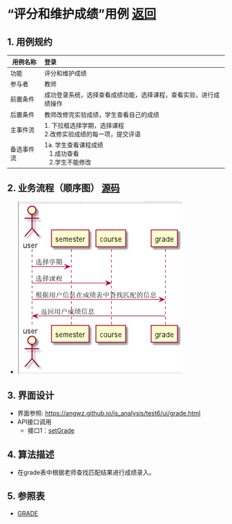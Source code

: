 # “评分和维护成绩”用例 [返回](../README.md)

## 1. 用例规约

|用例名称|登录|
|-------|:-------------|
|功能|评分和维护成绩|
|参与者|教师|
|前置条件|成功登录系统，选择查看成绩功能，选择课程，查看实验，进行成绩操作|
|后置条件|教师改修完实验成绩，学生查看自己的成绩|
|主事件流| 1. 下拉框选择学期，选择课程<br/>2.改修实验成绩的每一项，提交评语
|备选事件流|1a. 学生查看课程成绩 <br/>&nbsp;&nbsp; 1.成功查看 <br/> &nbsp;&nbsp; 2.学生不能修改 <br/> |

## 2. 业务流程（顺序图） [源码](../src/grade.puml)
- ![查看成绩顺序图](../查看成绩.png)

## 3. 界面设计
- 界面参照: https://angwz.github.io/is_analysis/test6/ui/grade.html
- API接口调用
    - 接口1：[setGrade](../api/setGrade.md)

## 4. 算法描述
 - 在grade表中根据老师查找匹配结果进行成绩录入。

## 5. 参照表

- [GRADE](../DatabaseDesign.md/#GRADE)